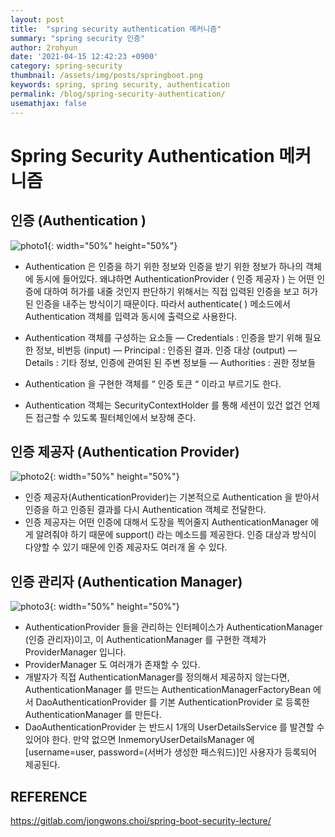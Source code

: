 ```yaml
---
layout: post
title:  "spring security authentication 메커니즘"
summary: "spring security 인증"
author: 2rohyun
date: '2021-04-15 12:42:23 +0900'
category: spring-security
thumbnail: /assets/img/posts/springboot.png
keywords: spring, spring security, authentication
permalink: /blog/spring-security-authentication/
usemathjax: false
---
```

# Spring Security Authentication 메커니즘

## 인증 (Authentication )

![photo1](https://gitlab.com/jongwons.choi/spring-boot-security-lecture/-/raw/master/images/fig-6-Authentication.png){: width="50%" height="50%"}

- Authentication 은 인증을 하기 위한 정보와 인증을 받기 위한 정보가 하나의 객체에 동시에 들어있다. 왜냐하면 AuthenticationProvider ( 인증 제공자 ) 는 어떤 인증에 대하여 허가를 내줄 것인지 판단하기 위해서는 직접 입력된 인증을 보고 허가된 인증을 내주는 방식이기 때문이다.  따라서 authenticate( ) 메소드에서 Authentication 객체를 입력과 동시에 출력으로 사용한다. 

- Authentication 객체를 구성하는 요소들
— Credentials : 인증을 받기 위해 필요한 정보, 비번등 (input)
— Principal : 인증된 결과. 인증 대상 (output)
— Details : 기타 정보, 인증에 관여된 된 주변 정보들
— Authorities : 권한 정보들

- Authentication 을 구현한 객체를 “ 인증 토큰 “ 이라고 부르기도 한다.
- Authentication 객체는 SecurityContextHolder 를 통해 세션이 있건 없건 언제든 접근할 수 있도록 필터체인에서 보장해 준다.

## 인증 제공자 (Authentication Provider)

![photo2](https://gitlab.com/jongwons.choi/spring-boot-security-lecture/-/raw/master/images/fig-8-AuthenticationManager.png){: width="50%" height="50%"}

- 인증 제공자(AuthenticationProvider)는 기본적으로 Authentication 을 받아서 인증을 하고 인증된 결과를 다시 Authentication 객체로 전달한다.
- 인증 제공자는 어떤 인증에 대해서 도장을 찍어줄지 AuthenticationManager 에게 알려줘야 하기 때문에 support() 라는 메소드를 제공한다. 인증 대상과 방식이 다양할 수 있기 때문에 인증 제공자도 여러개 올 수 있다.

## 인증 관리자 (Authentication Manager)

![photo3](https://gitlab.com/jongwons.choi/spring-boot-security-lecture/-/raw/master/images/fig-8-AuthenticationManager.png){: width="50%" height="50%"}

- AuthenticationProvider 들을 관리하는 인터페이스가 AuthenticationManager (인증 관리자)이고, 이 AuthenticationManager 를 구현한 객체가 ProviderManager 입니다.
- ProviderManager 도 여러개가 존재할 수 있다.
- 개발자가 직접 AuthenticationManager를 정의해서 제공하지 않는다면, AuthenticationManager 를 만드는 AuthenticationManagerFactoryBean 에서 DaoAuthenticationProvider 를 기본 AuthenticationProvider 로 등록한 AuthenticationManager 를 만든다.
- DaoAuthenticationProvider 는 반드시 1개의 UserDetailsService 를 발견할 수 있어야 한다. 만약 없으면 InmemoryUserDetailsManager 에 [username=user, password=(서버가 생성한 패스워드)]인 사용자가 등록되어 제공된다.

## REFERENCE
https://gitlab.com/jongwons.choi/spring-boot-security-lecture/